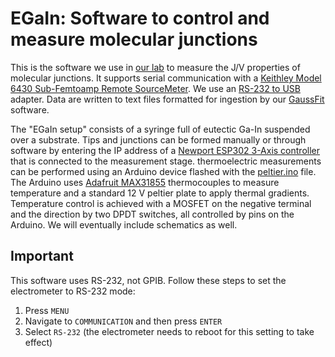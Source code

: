 # EGaIn: Software to control and measure molecular junctions

This is the software we use in [our lab](https://www.rcclab.com) to measure the J/V properties of molecular junctions. It supports serial communication with a [Keithley Model 6430 Sub-Femtoamp Remote SourceMeter](https://www.tek.com/en/low-level-sensitive-and-specialty-instruments/high-resistance-low-current-electrometers-series-650-8). We use an [RS-232 to USB](https://iotmart.advantech.com/s/product/bb232usb9m/01t1W000009hiA5QAI) adapter. Data are written to text files formatted for ingestion by our [GaussFit](https://github.com/rchiechi/GaussFit) software.

The "EGaIn setup" consists of a syringe full of eutectic Ga-In suspended over a substrate. Tips and junctions can be formed manually or through software by entering the IP address of a [Newport ESP302 3-Axis controller](https://www.newport.com/f/esp30x-3-axis-dc-and-stepper-motion-controller) that is connected to the measurement stage. thermoelectric measurements can be performed using an Arduino device flashed with the [peltier.ino](https://github.com/rchiechi/egain/tree/main/thermo/arduino/peltier) file. The Arduino uses [Adafruit MAX31855](https://www.adafruit.com/product/269) thermocouples to measure temperature and a standard 12 V peltier plate to apply thermal gradients. Temperature control is achieved with a MOSFET on the negative terminal and the direction by two DPDT switches, all controlled by pins on the Arduino. We will eventually include schematics as well.

## Important

This software uses RS-232, not GPIB. Follow these steps to set the electrometer to RS-232 mode:
1. Press `MENU`
2. Navigate to `COMMUNICATION` and then press `ENTER`
3. Select `RS-232` (the electrometer needs to reboot for this setting to take effect)
